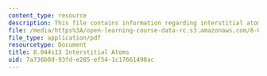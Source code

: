 ```yaml
---
content_type: resource
description: This file contains information regarding interstitial atoms.
file: /media/https%3A/open-learning-course-data-rc.s3.amazonaws.com/8-044-statistical-physics-i-spring-2013/7a736b0d93fde285ef541c17661498ac_MIT8_044S13_notes.inters.pdf
file_type: application/pdf
resourcetype: Document
title: 8.044s13 Interstitial Atoms
uid: 7a736b0d-93fd-e285-ef54-1c17661498ac
---
```

